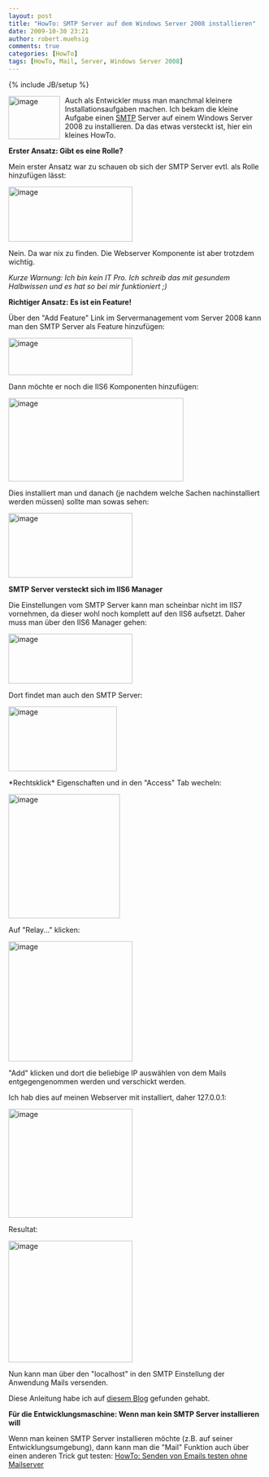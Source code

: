 ```yaml
---
layout: post
title: "HowTo: SMTP Server auf dem Windows Server 2008 installieren"
date: 2009-10-30 23:21
author: robert.muehsig
comments: true
categories: [HowTo]
tags: [HowTo, Mail, Server, Windows Server 2008]
---
```

{% include JB/setup %}
<p><a href="{{BASE_PATH}}/assets/wp-images/image851.png"><img style="border-right: 0px; border-top: 0px; margin: 0px 10px 0px 0px; border-left: 0px; border-bottom: 0px" height="85" alt="image" src="{{BASE_PATH}}/assets/wp-images/image_thumb36.png" width="101" align="left" border="0"></a> </p> <p>Auch als Entwickler muss man manchmal kleinere Installationsaufgaben machen. Ich bekam die kleine Aufgabe einen <a href="http://de.wikipedia.org/wiki/Simple_Mail_Transfer_Protocol">SMTP</a> Server auf einem Windows Server 2008 zu installieren. Da das etwas versteckt ist, hier ein kleines HowTo.</p><p><strong>Erster Ansatz: Gibt es eine Rolle?</strong></p> <p>Mein erster Ansatz war zu schauen ob sich der SMTP Server evtl. als Rolle hinzufügen lässt:</p> <p><a href="{{BASE_PATH}}/assets/wp-images/image852.png"><img style="border-right: 0px; border-top: 0px; border-left: 0px; border-bottom: 0px" height="108" alt="image" src="{{BASE_PATH}}/assets/wp-images/image_thumb37.png" width="244" border="0"></a></p> <p>Nein. Da war nix zu finden. Die Webserver Komponente ist aber trotzdem wichtig.</p> <p><em>Kurze Warnung: Ich bin kein IT Pro. Ich schreib das mit gesundem Halbwissen und es hat so bei mir funktioniert ;)</em></p> <p><strong>Richtiger Ansatz: Es ist ein Feature!</strong></p> <p>Über den "Add Feature" Link im Servermanagement vom Server 2008 kann man den SMTP Server als Feature hinzufügen:</p> <p><a href="{{BASE_PATH}}/assets/wp-images/image853.png"><img style="border-right: 0px; border-top: 0px; border-left: 0px; border-bottom: 0px" height="73" alt="image" src="{{BASE_PATH}}/assets/wp-images/image_thumb38.png" width="244" border="0"></a> </p> <p>Dann möchte er noch die IIS6 Komponenten hinzufügen:</p> <p><a href="{{BASE_PATH}}/assets/wp-images/image854.png"><img style="border-right: 0px; border-top: 0px; border-left: 0px; border-bottom: 0px" height="164" alt="image" src="{{BASE_PATH}}/assets/wp-images/image_thumb39.png" width="344" border="0"></a> </p> <p>Dies installiert man und danach (je nachdem welche Sachen nachinstalliert werden müssen) sollte man sowas sehen:</p> <p><a href="{{BASE_PATH}}/assets/wp-images/image855.png"><img style="border-right: 0px; border-top: 0px; border-left: 0px; border-bottom: 0px" height="127" alt="image" src="{{BASE_PATH}}/assets/wp-images/image_thumb40.png" width="244" border="0"></a> </p> <p><strong>SMTP Server versteckt sich im IIS6 Manager</strong></p> <p>Die Einstellungen vom SMTP Server kann man scheinbar nicht im IIS7 vornehmen, da dieser wohl noch komplett auf den IIS6 aufsetzt. Daher muss man über den IIS6 Manager gehen:</p> <p><a href="{{BASE_PATH}}/assets/wp-images/image856.png"><img style="border-right: 0px; border-top: 0px; border-left: 0px; border-bottom: 0px" height="98" alt="image" src="{{BASE_PATH}}/assets/wp-images/image_thumb41.png" width="244" border="0"></a> </p> <p>Dort findet man auch den SMTP Server:</p> <p><a href="{{BASE_PATH}}/assets/wp-images/image857.png"><img style="border-right: 0px; border-top: 0px; border-left: 0px; border-bottom: 0px" height="127" alt="image" src="{{BASE_PATH}}/assets/wp-images/image_thumb42.png" width="213" border="0"></a> </p> <p>*Rechtsklick* Eigenschaften und in den "Access" Tab wecheln:</p> <p><a href="{{BASE_PATH}}/assets/wp-images/image858.png"><img style="border-right: 0px; border-top: 0px; border-left: 0px; border-bottom: 0px" height="244" alt="image" src="{{BASE_PATH}}/assets/wp-images/image_thumb43.png" width="219" border="0"></a> </p> <p>Auf "Relay..." klicken:</p> <p><a href="{{BASE_PATH}}/assets/wp-images/image859.png"><img style="border-right: 0px; border-top: 0px; border-left: 0px; border-bottom: 0px" height="236" alt="image" src="{{BASE_PATH}}/assets/wp-images/image_thumb44.png" width="244" border="0"></a> </p> <p>"Add" klicken und dort die beliebige IP auswählen von dem Mails entgegengenommen werden und verschickt werden.</p> <p>Ich hab dies auf meinen Webserver mit installiert, daher 127.0.0.1:</p> <p><a href="{{BASE_PATH}}/assets/wp-images/image860.png"><img style="border-right: 0px; border-top: 0px; border-left: 0px; border-bottom: 0px" height="214" alt="image" src="{{BASE_PATH}}/assets/wp-images/image_thumb45.png" width="244" border="0"></a> </p> <p>Resultat:</p> <p><a href="{{BASE_PATH}}/assets/wp-images/image861.png"><img style="border-right: 0px; border-top: 0px; border-left: 0px; border-bottom: 0px" height="239" alt="image" src="{{BASE_PATH}}/assets/wp-images/image_thumb46.png" width="244" border="0"></a> </p> <p>Nun kann man über den "localhost" in den SMTP Einstellung der Anwendung Mails versenden.</p> <p>Diese Anleitung habe ich auf <a href="http://www.itsolutionskb.com/2008/11/installing-and-configuring-windows-server-2008-smtp-server/">diesem Blog</a> gefunden gehabt.</p> <p><strong>Für die Entwicklungsmaschine: Wenn man kein SMTP Server installieren will</strong></p> <p>Wenn man keinen SMTP Server installieren möchte (z.B. auf seiner Entwicklungsumgebung), dann kann man die "Mail" Funktion auch über einen anderen Trick gut testen: <a href="{{BASE_PATH}}/2009/03/16/howto-senden-von-emails-testen-ohne-mailserver/">HowTo: Senden von Emails testen ohne Mailserver</a></p>
